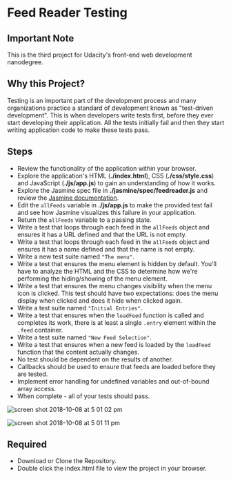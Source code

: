 # Feed Reader Testing

## Important Note

This is the third project for Udacity's front-end web development nanodegree.

## Why this Project?

Testing is an important part of the development process and many organizations practice a standard of development known as "test-driven development". This is when developers write tests first, before they ever start developing their application. All the tests initially fail and then they start writing application code to make these tests pass.

## Steps
- Review the functionality of the application within your browser.
- Explore the application's HTML (**./index.html**), CSS (**./css/style.css**) and JavaScript (**./js/app.js**) to gain an      understanding of how it works.
- Explore the Jasmine spec file in **./jasmine/spec/feedreader.js** and review the [Jasmine documentation](http://jasmine.github.io).
- Edit the `allFeeds` variable in **./js/app.js** to make the provided test fail and see how Jasmine visualizes this failure in your application.
- Return the `allFeeds` variable to a passing state.
- Write a test that loops through each feed in the `allFeeds` object and ensures it has a URL defined and that the URL is not empty.
- Write a test that loops through each feed in the `allFeeds` object and ensures it has a name defined and that the name is not empty.
- Write a new test suite named `"The menu"`.
- Write a test that ensures the menu element is hidden by default. You'll have to analyze the HTML and the CSS to determine how we're performing the hiding/showing of the menu element.
- Write a test that ensures the menu changes visibility when the menu icon is clicked. This test should have two expectations: does the menu display when clicked and does it hide when clicked again.
- Write a test suite named `"Initial Entries"`.
- Write a test that ensures when the `loadFeed` function is called and completes its work, there is at least a single `.entry` element within the `.feed` container.
- Write a test suite named `"New Feed Selection"`.
- Write a test that ensures when a new feed is loaded by the `loadFeed` function that the content actually changes.
- No test should be dependent on the results of another.
- Callbacks should be used to ensure that feeds are loaded before they are tested.
- Implement error handling for undefined variables and out-of-bound array access.
- When complete - all of your tests should pass. 


![screen shot 2018-10-08 at 5 01 02 pm](https://user-images.githubusercontent.com/28276138/46634047-a951ca80-cb1d-11e8-9652-ccef93b93fea.png)


![screen shot 2018-10-08 at 5 01 11 pm](https://user-images.githubusercontent.com/28276138/46634050-ace55180-cb1d-11e8-8827-417c1e92f4bf.png)


## Required

- Download or Clone the Repository.
- Double click the index.html file to view the project in your browser.
